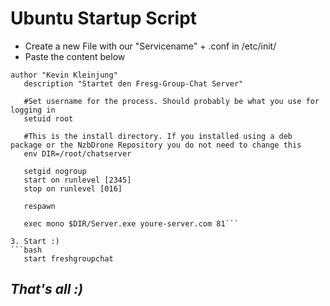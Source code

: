 Ubuntu Startup Script
=========

  - Create a new File with our "Servicename" + .conf in /etc/init/ 
  - Paste the content below                                             
 ```shell
author "Kevin Kleinjung"
	description "Startet den Fresg-Group-Chat Server"

	#Set username for the process. Should probably be what you use for logging in
	setuid root

	#This is the install directory. If you installed using a deb package or the NzbDrone Repository you do not need to change this
	env DIR=/root/chatserver

	setgid nogroup
	start on runlevel [2345]
	stop on runlevel [016]

	respawn

	exec mono $DIR/Server.exe youre-server.com 81```

3. Start :) 
 ```bash
	start freshgroupchat
```

	

*That's all :)*
--
